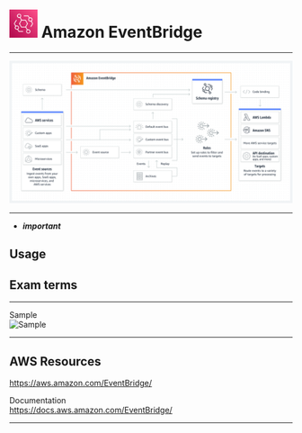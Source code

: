 # <img src="../../images/EventBridgeLogo.png" alt="EventBridge" style="height: 50px; width:50px;"/>  Amazon EventBridge
---  

![EventBridge Diagram](../../images/EventBridgeDiagram.png)

---  

- ***important*** 

## Usage

## Exam terms

  
---  


Sample    
![Sample](img/sample.jpg)

---  
## AWS Resources

https://aws.amazon.com/EventBridge/

Documentation  
https://docs.aws.amazon.com/EventBridge/

---  

